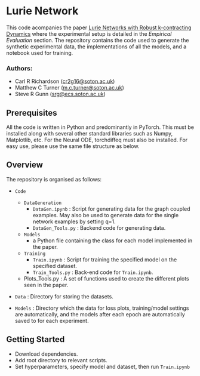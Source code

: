 # Lurie Network
This code acompanies the paper [Lurie Networks with Robust k-contracting Dynamics](https://openreview.net/forum?id=3Jm4dbrKGZ) where the experimental setup is detailed in the *Empirical Evaluation* section. The repository contains the code used to generate the synthetic experimental data, the implementations of all the models, and a notebook used for training. 

### Authors:
* Carl R Richardson (cr2g16@soton.ac.uk)
* Matthew C Turner (m.c.turner@soton.ac.uk)
* Steve R Gunn (srg@ecs.soton.ac.uk)

## Prerequisites
All the code is written in Python and predominantly in PyTorch. This must be installed along with several other standard libraries such as Numpy, Matplotlib, etc. For the Neural ODE, torchdiffeq must also be installed. For easy use, please use the same file structure as below.

## Overview
The repository is organised as follows:
* `Code`
  * `DataGeneration`
    *  `DataGen.ipynb` : Script for generating data for the graph coupled examples. May also be used to generate data for the single network examples by setting q=1.
    * `DataGen_Tools.py` : Backend code for generating data.
  * `Models`
    * a Python file containing the class for each model implemented in the paper.
  * `Training`
	  * `Train.ipynb` : Script for training the specified model on the specified dataset.
	  * `Train_Tools.py` : Back-end code for `Train.ipynb`.
  * Plots_Tools.py : A set of functions used to create the different plots seen in the paper.

 * `Data` : Directory for storing the datasets.
 * `Models` : Directory which the data for loss plots, training/model settings are automatically, and the models after each epoch are automatically saved to for each experiment.

## Getting Started
- Download dependencies.
- Add root directory to relevant scripts.
- Set hyperparameters, specify model and dataset, then run `Train.ipynb`

